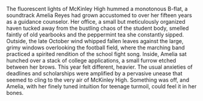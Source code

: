 The fluorescent lights of McKinley High hummed a monotonous B-flat, a soundtrack Amelia Reyes had grown accustomed to over her fifteen years as a guidance counselor.  Her office, a small but meticulously organized haven tucked away from the bustling chaos of the student body, smelled faintly of old yearbooks and the peppermint tea she constantly sipped.  Outside, the late October wind whipped fallen leaves against the large, grimy windows overlooking the football field, where the marching band practiced a spirited rendition of the school fight song.  Inside, Amelia sat hunched over a stack of college applications, a small furrow etched between her brows.  This year felt different, heavier.  The usual anxieties of deadlines and scholarships were amplified by a pervasive unease that seemed to cling to the very air of McKinley High.  Something was off, and Amelia, with her finely tuned intuition for teenage turmoil, could feel it in her bones.
